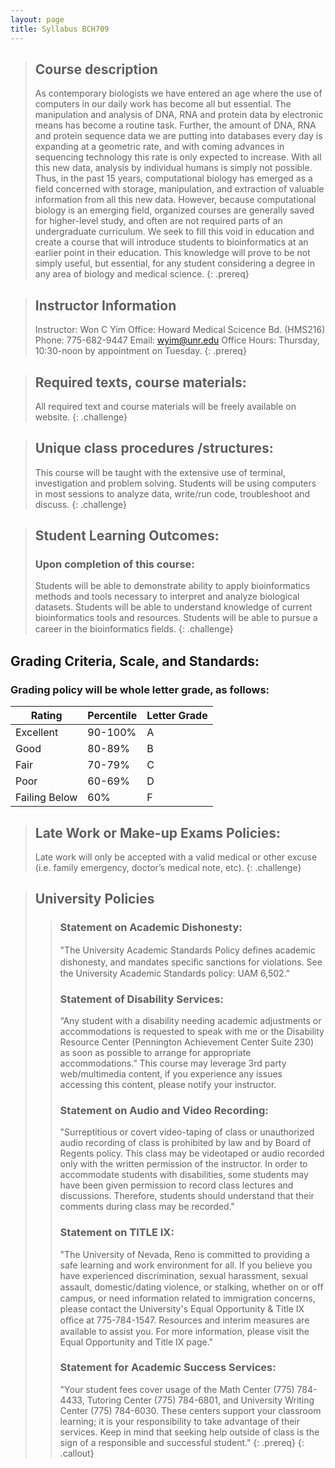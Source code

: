 ```yaml
---
layout: page
title: Syllabus BCH709
---
```


> ## Course description
>As contemporary biologists we have entered an age where the use of computers in our daily work has become all but essential. The manipulation and analysis of DNA, RNA and protein data by electronic means has become a routine task. Further, the amount of DNA, RNA and protein sequence data we are putting into databases every day is expanding at a geometric rate, and with coming advances in sequencing technology this rate is only expected to increase. With all this new data, analysis by individual humans is simply not possible. Thus, in the past 15 years, computational biology has emerged as a field concerned with storage, manipulation, and extraction of valuable information from all this new data. However, because computational biology is an emerging field, organized courses are generally saved for higher-level study, and often are not required parts of an undergraduate curriculum. We seek to fill this void in education and create a course that will introduce students to bioinformatics at an earlier point in their education. This knowledge will prove to be not simply useful, but essential, for any student considering a degree in any area of biology and medical science.
{: .prereq}


> ## Instructor Information
>Instructor: Won C Yim
>Office: Howard Medical Scicence Bd. (HMS216)
>Phone: 775-682-9447
>Email: wyim@unr.edu
>Office Hours: Thursday, 10:30-noon by appointment on Tuesday.
{: .prereq} 


> ## Required texts, course materials:
>All required text and course materials will be freely available on website.
{: .challenge}


> ## Unique class procedures /structures:
> This course will be taught with the extensive use of terminal, investigation and problem solving. Students will be using computers in most sessions to analyze data, write/run code, troubleshoot and discuss.
{: .challenge}

> ## Student Learning Outcomes:
> ### Upon completion of this course:
> Students will be able to demonstrate ability to apply bioinformatics methods and tools necessary to interpret and analyze biological datasets. Students will be able to understand knowledge of current bioinformatics tools and resources. Students will be able to pursue a career in the bioinformatics ﬁelds.
{: .challenge}

## Grading Criteria, Scale, and Standards:
### Grading policy will be whole letter grade, as follows:
 |Rating| Percentile| Letter Grade|
 |------|-----------|----|
 |Excellent|90-100%| A |
 |Good |80-89%| B |
 |Fair |70-79%| C |
 |Poor |60-69%| D |
 |Failing Below |60%| F |

> ## Late Work or Make-up Exams Policies:
> Late work will only be accepted with a valid medical or other excuse (i.e. family emergency, doctor’s medical note, etc).
{: .challenge}


> ## University Policies
>>
>> ### Statement on Academic Dishonesty:
>> "The University Academic Standards Policy deﬁnes academic dishonesty, and mandates speciﬁc sanctions for violations. See the University Academic Standards policy: UAM 6,502."
>>
>> ### Statement of Disability Services:
>> “Any student with a disability needing academic adjustments or accommodations is requested to speak with me or the Disability Resource Center (Pennington Achievement Center Suite 230) as soon as possible to arrange for appropriate accommodations.”
>> This course may leverage 3rd party web/multimedia content, if you experience any issues accessing this content, please notify your instructor.
>>
>> ### Statement on Audio and Video Recording:
>> "Surreptitious or covert video-taping of class or unauthorized audio recording of class is prohibited by law and by Board of Regents policy. This class may be videotaped or audio recorded only with the written permission of the instructor. In order to accommodate students with disabilities, some students may have been given permission to record class lectures and discussions. Therefore, students should understand that their comments during class may be recorded."
>>
>> ### Statement on TITLE IX:
>> "The University of Nevada, Reno is committed to providing a safe learning and work environment for all. If you believe you have experienced discrimination, sexual harassment, sexual assault, domestic/dating violence, or stalking, whether on or oﬀ campus, or need information related to immigration concerns, please contact the University's Equal Opportunity & Title IX oﬃce at 775-784-1547. Resources and interim measures are available to assist you. For more information, please visit the Equal Opportunity and Title IX page."
>>
>> ### Statement for Academic Success Services:
>> "Your student fees cover usage of the Math Center (775) 784-4433, Tutoring Center (775) 784-6801, and University Writing Center (775) 784-6030. These centers support your classroom learning; it is your responsibility to take advantage of their services. Keep in mind that seeking help outside of class is the sign of a responsible and successful student."
>> {: .prereq}
> {: .callout}

